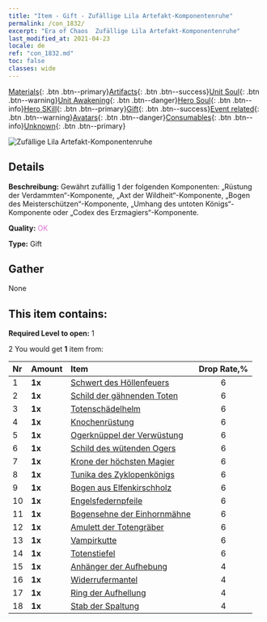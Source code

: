 ```yaml
---
title: "Item - Gift - Zufällige Lila Artefakt-Komponentenruhe"
permalink: /con_1832/
excerpt: "Era of Chaos  Zufällige Lila Artefakt-Komponentenruhe"
last_modified_at: 2021-04-23
locale: de
ref: "con_1832.md"
toc: false
classes: wide
---
```

 [Materials](/ItemsDE/){: .btn .btn--primary}[Artifacts](/ItemsDE/Artifacts/){: .btn .btn--success}[Unit Soul](/ItemsDE/UnitSoul/){: .btn .btn--warning}[Unit Awakening](/ItemsDE/UnitAwakening/){: .btn .btn--danger}[Hero Soul](/ItemsDE/HeroSoul/){: .btn .btn--info}[Hero SKill](/ItemsDE/HeroSkill/){: .btn .btn--primary}[Gift](/ItemsDE/Gift/){: .btn .btn--success}[Event related](/ItemsDE/Events/){: .btn .btn--warning}[Avatars](/ItemsDE/Avatars/){: .btn .btn--danger}[Consumables](/ItemsDE/Consumables/){: .btn .btn--info}[Unknown](/ItemsDE/Unknown/){: .btn .btn--primary}

 ![Zufällige Lila Artefakt-Komponentenruhe](/images/t/i_907046.png)

## Details
 **Beschreibung:** Gewährt zufällig 1 der folgenden Komponenten: „Rüstung der Verdammten“-Komponente, „Axt der Wildheit“-Komponente, „Bogen des Meisterschützen“-Komponente, „Umhang des untoten Königs“-Komponente oder „Codex des Erzmagiers“-Komponente.

 **Quality:** <span style="color: #DA70D6">OK</span>

 **Type:** Gift

## Gather

  None

## This item contains:

 **Required Level to open:** 1

 2 You would get **1** item  from:

  | Nr | Amount |     Item    | Drop Rate,% |
  |:---|:-------|:------------|:---------:|
  | 1 |  **1x** | [Schwert des Höllenfeuers](/ItemsDE/art_121/) | 6 | 
  | 2 |  **1x** | [Schild der gähnenden Toten](/ItemsDE/art_122/) | 6 | 
  | 3 |  **1x** | [Totenschädelhelm](/ItemsDE/art_123/) | 6 | 
  | 4 |  **1x** | [Knochenrüstung](/ItemsDE/art_124/) | 6 | 
  | 5 |  **1x** | [Ogerknüppel der Verwüstung](/ItemsDE/art_125/) | 6 | 
  | 6 |  **1x** | [Schild des wütenden Ogers](/ItemsDE/art_126/) | 6 | 
  | 7 |  **1x** | [Krone der höchsten Magier](/ItemsDE/art_127/) | 6 | 
  | 8 |  **1x** | [Tunika des Zyklopenkönigs](/ItemsDE/art_128/) | 6 | 
  | 9 |  **1x** | [Bogen aus Elfenkirschholz](/ItemsDE/art_103/) | 6 | 
  | 10 |  **1x** | [Engelsfedernpfeile](/ItemsDE/art_104/) | 6 | 
  | 11 |  **1x** | [Bogensehne der Einhornmähne](/ItemsDE/art_105/) | 6 | 
  | 12 |  **1x** | [Amulett der Totengräber](/ItemsDE/art_129/) | 6 | 
  | 13 |  **1x** | [Vampirkutte](/ItemsDE/art_130/) | 6 | 
  | 14 |  **1x** | [Totenstiefel](/ItemsDE/art_131/) | 6 | 
  | 15 |  **1x** | [Anhänger der Aufhebung](/ItemsDE/art_136/) | 4 | 
  | 16 |  **1x** | [Widerrufermantel](/ItemsDE/art_137/) | 4 | 
  | 17 |  **1x** | [Ring der Aufhellung](/ItemsDE/art_138/) | 4 | 
  | 18 |  **1x** | [Stab der Spaltung](/ItemsDE/art_139/) | 4 | 
